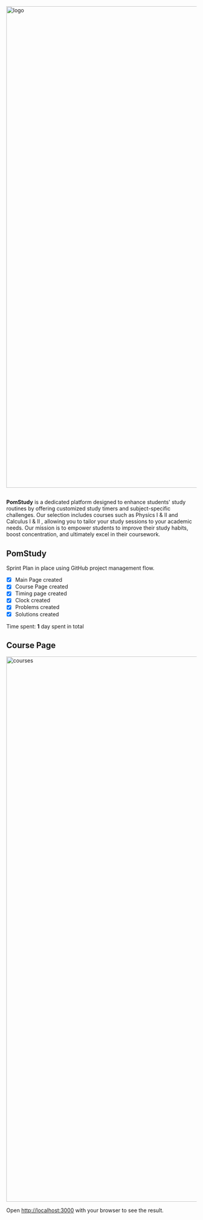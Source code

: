 
<img width="1270" alt="logo" src="https://github.com/LeonardoLujan/PomStudy/assets/95549729/7adac0f5-143f-4251-a6e2-b1ec7babfa4e">

## 
**PomStudy** is a dedicated platform designed to enhance students' study routines by offering customized study timers and subject-specific challenges. Our selection includes courses such as Physics I & II and Calculus I & II , allowing you to tailor your study sessions to your academic needs. 
Our mission is to empower students to improve their study habits, boost concentration, and ultimately excel in their coursework.


## PomStudy

Sprint Plan in place using GitHub project management flow.

- [X] Main Page created
- [X] Course Page created
- [X] Timing page created
- [X] Clock created
- [X] Problems created
- [X] Solutions created

Time spent: **1** day spent in total
 


## Course Page
 <img width="1438" alt="courses" src="https://github.com/LeonardoLujan/PomStudy/assets/95549729/34d79152-89fe-415c-a82e-f664c2aa3de2">
 









Open [http://localhost:3000](http://localhost:3000) with your browser to see the result.


